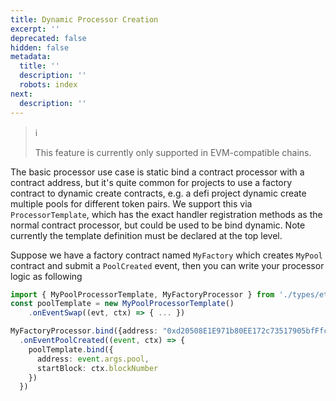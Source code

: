 ```yaml
---
title: Dynamic Processor Creation
excerpt: ''
deprecated: false
hidden: false
metadata:
  title: ''
  description: ''
  robots: index
next:
  description: ''
---
```

> ℹ️
>
> This feature is currently only supported in EVM-compatible chains.


The basic processor use case is static bind a contract processor with a contract address, but it's quite common for projects to use a factory contract to dynamic create contracts, e.g. a defi project dynamic create multiple pools for different token pairs. We support this via `ProcessorTemplate`, which has the exact handler registration methods as the normal contract processor, but could be used to be bind dynamic. Note currently the template definition must be declared at the top level.&#x20;

&#x20;Suppose we have  a factory contract named `MyFactory` which creates `MyPool` contract and submit a `PoolCreated` event, then you can write your processor logic as following

```typescript
import { MyPoolProcessorTemplate, MyFactoryProcessor } from './types/eth/mypool.js'
const poolTemplate = new MyPoolProcessorTemplate()
    .onEventSwap((evt, ctx) => { ... })

MyFactoryProcessor.bind({address: "0xd20508E1E971b80EE172c73517905bfFfcBD87f9"})
  .onEventPoolCreated((event, ctx) => {
    poolTemplate.bind({
      address: event.args.pool,
      startBlock: ctx.blockNumber
    })
  })
```